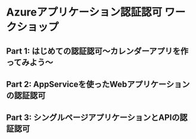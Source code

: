 # Azureアプリケーション認証認可 ワークショップ

## Part 1: はじめての認証認可～カレンダーアプリを作ってみよう～
## Part 2: AppServiceを使ったWebアプリケーションの認証認可
## Part 3: シングルページアプリケーションとAPIの認証認可
